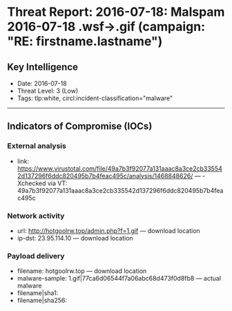 # Threat Report: 2016-07-18: Malspam 2016-07-18 .wsf->.gif (campaign: "RE: firstname.lastname")


## Key Intelligence
* Date: 2016-07-18
* Threat Level: 3 (Low)
* Tags: tlp:white, circl:incident-classification="malware"

---

## Indicators of Compromise (IOCs)
### External analysis
* link: https://www.virustotal.com/file/49a7b3f92077a131aaac8a3ce2cb335542d137296f6ddc820495b7b4feac495c/analysis/1468848626/ — - Xchecked via VT: 49a7b3f92077a131aaac8a3ce2cb335542d137296f6ddc820495b7b4feac495c

### Network activity
* url: http://hotgoolrw.top/admin.php?f=1.gif — download location
* ip-dst: 23.95.114.10 — download location

### Payload delivery
* filename: hotgoolrw.top — download location
* malware-sample: 1.gif|77ca6d06544f7a06abc68d473f0d8fb8 — actual malware
* filename|sha1: <sha1>
* filename|sha256: <sha256>
